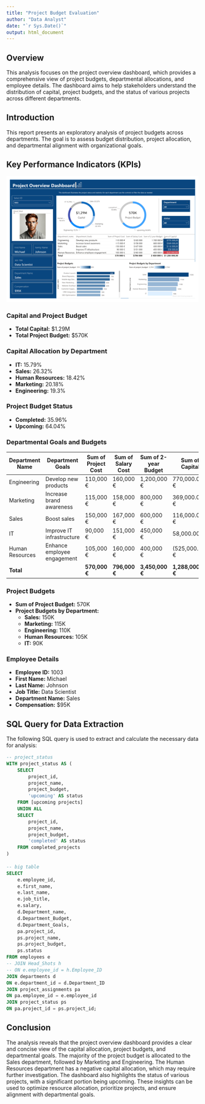 ```yaml
---
title: "Project Budget Evaluation"
author: "Data Analyst"
date: "`r Sys.Date()`"
output: html_document
---
```




## Overview

This analysis focuses on the project overview dashboard, which provides a comprehensive view of project budgets, departmental allocations, and employee details. The dashboard aims to help stakeholders understand the distribution of capital, project budgets, and the status of various projects across different departments.

## Introduction
This report presents an exploratory analysis of project budgets across departments. The goal is to assess budget distribution, project allocation, and departmental alignment with organizational goals.

## Key Performance Indicators (KPIs)
![Power BI Report](https://raw.githubusercontent.com/urbainnoel/Project-Budget-Evaluation/main/project_budget_evaluation.jpg)

### Capital and Project Budget

- **Total Capital:** $1.29M
- **Total Project Budget:** $570K

### Capital Allocation by Department

- **IT:** 15.79%
- **Sales:** 26.32%
- **Human Resources:** 18.42%
- **Marketing:** 20.18%
- **Engineering:** 19.3%

### Project Budget Status

- **Completed:** 35.96%
- **Upcoming:** 64.04%

### Departmental Goals and Budgets

| Department Name   | Department Goals                  | Sum of Project Cost | Sum of Salary Cost | Sum of 2-year Budget | Sum of Capital   |
|-------------------|-----------------------------------|---------------------|---------------------|----------------------|------------------|
| Engineering       | Develop new products              | 110,000 €           | 160,000 €           | 1,200,000 €          | 770,000.00 €     |
| Marketing         | Increase brand awareness          | 115,000 €           | 158,000 €           | 800,000 €            | 369,000.00 €     |
| Sales             | Boost sales                      | 150,000 €           | 167,000 €           | 600,000 €            | 116,000.00 €     |
| IT                | Improve IT infrastructure         | 90,000 €            | 151,000 €           | 450,000 €            | 58,000.00 €      |
| Human Resources   | Enhance employee engagement      | 105,000 €           | 160,000 €           | 400,000 €            | (525,000.00) €   |
| **Total**         |                                   | **570,000 €**        | **796,000 €**       | **3,450,000 €**      | **1,288,000.00 €**|

### Project Budgets

- **Sum of Project Budget:** 570K
- **Project Budgets by Department:**
  - **Sales:** 150K
  - **Marketing:** 115K
  - **Engineering:** 110K
  - **Human Resources:** 105K
  - **IT:** 90K

### Employee Details

- **Employee ID:** 1003
- **First Name:** Michael
- **Last Name:** Johnson
- **Job Title:** Data Scientist
- **Department Name:** Sales
- **Compensation:** $95K

## SQL Query for Data Extraction

The following SQL query is used to extract and calculate the necessary data for analysis:

```sql
-- project_status
WITH project_status AS (
    SELECT
        project_id,
        project_name,
        project_budget,
        'upcoming' AS status
    FROM [upcoming projects]
    UNION ALL
    SELECT
        project_id,
        project_name,
        project_budget,
        'completed' AS status
    FROM completed_projects
)

-- big table
SELECT
    e.employee_id,
    e.first_name,
    e.last_name,
    e.job_title,
    e.salary,
    d.Department_name,
    d.Department_Budget,
    d.Department_Goals,
    pa.project_id,
    ps.project_name,
    ps.project_budget,
    ps.status
FROM employees e
-- JOIN Head_Shots h
-- ON e.employee_id = h.Employee_ID
JOIN departments d
ON e.department_id = d.Department_ID
JOIN project_assignments pa
ON pa.employee_id = e.employee_id
JOIN project_status ps
ON pa.project_id = ps.project_id;
```

## Conclusion

The analysis reveals that the project overview dashboard provides a clear and concise view of the capital allocation, project budgets, and departmental goals. The majority of the project budget is allocated to the Sales department, followed by Marketing and Engineering. The Human Resources department has a negative capital allocation, which may require further investigation. The dashboard also highlights the status of various projects, with a significant portion being upcoming. These insights can be used to optimize resource allocation, prioritize projects, and ensure alignment with departmental goals.
